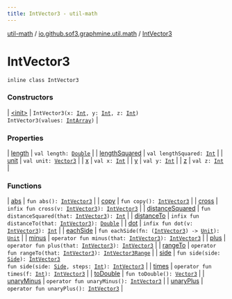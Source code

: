 ```yaml
---
title: IntVector3 - util-math
---
```


[util-math](../../index.html) / [io.github.sof3.graphmine.util.math](../index.html) / [IntVector3](./index.html)

# IntVector3

`inline class IntVector3`

### Constructors

| [&lt;init&gt;](-init-.html) | `IntVector3(x: `[`Int`](https://kotlinlang.org/api/latest/jvm/stdlib/kotlin/-int/index.html)`, y: `[`Int`](https://kotlinlang.org/api/latest/jvm/stdlib/kotlin/-int/index.html)`, z: `[`Int`](https://kotlinlang.org/api/latest/jvm/stdlib/kotlin/-int/index.html)`)`<br>`IntVector3(values: `[`IntArray`](https://kotlinlang.org/api/latest/jvm/stdlib/kotlin/-int-array/index.html)`)` |

### Properties

| [length](length.html) | `val length: `[`Double`](https://kotlinlang.org/api/latest/jvm/stdlib/kotlin/-double/index.html) |
| [lengthSquared](length-squared.html) | `val lengthSquared: `[`Int`](https://kotlinlang.org/api/latest/jvm/stdlib/kotlin/-int/index.html) |
| [unit](unit.html) | `val unit: `[`Vector3`](../-vector3/index.html) |
| [x](x.html) | `val x: `[`Int`](https://kotlinlang.org/api/latest/jvm/stdlib/kotlin/-int/index.html) |
| [y](y.html) | `val y: `[`Int`](https://kotlinlang.org/api/latest/jvm/stdlib/kotlin/-int/index.html) |
| [z](z.html) | `val z: `[`Int`](https://kotlinlang.org/api/latest/jvm/stdlib/kotlin/-int/index.html) |

### Functions

| [abs](abs.html) | `fun abs(): `[`IntVector3`](./index.html) |
| [copy](copy.html) | `fun copy(): `[`IntVector3`](./index.html) |
| [cross](cross.html) | `infix fun cross(v: `[`IntVector3`](./index.html)`): `[`IntVector3`](./index.html) |
| [distanceSquared](distance-squared.html) | `fun distanceSquared(that: `[`IntVector3`](./index.html)`): `[`Int`](https://kotlinlang.org/api/latest/jvm/stdlib/kotlin/-int/index.html) |
| [distanceTo](distance-to.html) | `infix fun distanceTo(that: `[`IntVector3`](./index.html)`): `[`Double`](https://kotlinlang.org/api/latest/jvm/stdlib/kotlin/-double/index.html) |
| [dot](dot.html) | `infix fun dot(v: `[`IntVector3`](./index.html)`): `[`Int`](https://kotlinlang.org/api/latest/jvm/stdlib/kotlin/-int/index.html) |
| [eachSide](each-side.html) | `fun eachSide(fn: (`[`IntVector3`](./index.html)`) -> `[`Unit`](https://kotlinlang.org/api/latest/jvm/stdlib/kotlin/-unit/index.html)`): `[`Unit`](https://kotlinlang.org/api/latest/jvm/stdlib/kotlin/-unit/index.html) |
| [minus](minus.html) | `operator fun minus(that: `[`IntVector3`](./index.html)`): `[`IntVector3`](./index.html) |
| [plus](plus.html) | `operator fun plus(that: `[`IntVector3`](./index.html)`): `[`IntVector3`](./index.html) |
| [rangeTo](range-to.html) | `operator fun rangeTo(that: `[`IntVector3`](./index.html)`): `[`IntVector3Range`](../-int-vector3-range/index.html) |
| [side](side.html) | `fun side(side: `[`Side`](../-side/index.html)`): `[`IntVector3`](./index.html)<br>`fun side(side: `[`Side`](../-side/index.html)`, steps: `[`Int`](https://kotlinlang.org/api/latest/jvm/stdlib/kotlin/-int/index.html)`): `[`IntVector3`](./index.html) |
| [times](times.html) | `operator fun times(f: `[`Int`](https://kotlinlang.org/api/latest/jvm/stdlib/kotlin/-int/index.html)`): `[`IntVector3`](./index.html) |
| [toDouble](to-double.html) | `fun toDouble(): `[`Vector3`](../-vector3/index.html) |
| [unaryMinus](unary-minus.html) | `operator fun unaryMinus(): `[`IntVector3`](./index.html) |
| [unaryPlus](unary-plus.html) | `operator fun unaryPlus(): `[`IntVector3`](./index.html) |

